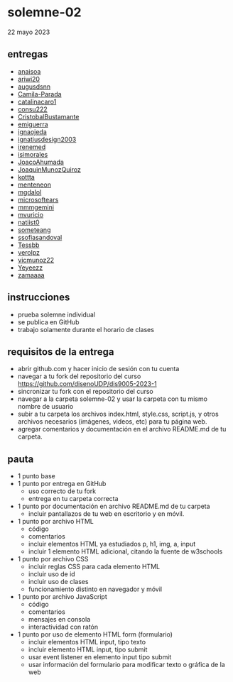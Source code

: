 # solemne-02

22 mayo 2023

## entregas

- [anaisoa](./anaisoa/)
- [ariwi20](./ariwi20/)
- [augusdsnn](./augusdsnn/)
- [Camila-Parada](./Camila-Parada/)
- [catalinacaro1](./catalinacaro1/)
- [consu222](./consu222/)
- [CristobalBustamante](./CristobalBustamante/)
- [emiguerra](./emiguerra/)
- [ignaojeda](./ignaojeda/)
- [ignatiusdesign2003](./ignatiusdesign2003/)
- [irenemed](./irenemed/)
- [isimorales](./isimorales/)
- [JoacoAhumada](./JoacoAhumada/)
- [JoaquinMunozQuiroz](./JoaquinMunozQuiroz/)
- [kottta](./kottta/)
- [menteneon](./menteneon/)
- [mgdalol](./mgdalol/)
- [microsoftears](./microsoftears/)
- [mmmgemini](./mmmgemini/)
- [mvuricio](./mvuricio/)
- [natiist0](./natiist0)
- [someteang](./someteang/)
- [ssofiasandoval](./ssofiasandoval/)
- [Tessbb](./Tessbb/)
- [verolpz](./verolpz/)
- [vicmunoz22](./vicmunoz22/)
- [Yeyeezz](./Yeyeezz/)
- [zamaaaa](./zamaaaa/)

## instrucciones

- prueba solemne individual
- se publica en GitHub
- trabajo solamente durante el horario de clases

## requisitos de la entrega

- abrir github.com y hacer inicio de sesión con tu cuenta
- navegar a tu fork del repositorio del curso https://github.com/disenoUDP/dis9005-2023-1
- sincronizar tu fork con el repositorio del curso
- navegar a la carpeta solemne-02 y usar la carpeta con tu mismo nombre de usuario
- subir a tu carpeta los archivos index.html, style.css, script.js, y otros archivos necesarios (imágenes, videos, etc) para tu página web.
- agregar comentarios y documentación en el archivo README.md de tu carpeta.

## pauta

- 1 punto base
- 1 punto por entrega en GitHub
  - uso correcto de tu fork
  - entrega en tu carpeta correcta
- 1 punto por documentación en archivo README.md de tu carpeta
  - incluir pantallazos de tu web en escritorio y en móvil.
- 1 punto por archivo HTML
  - código
  - comentarios
  - incluir elementos HTML ya estudiados p, h1, img, a, input
  - incluir 1 elemento HTML adicional, citando la fuente de w3schools
- 1 punto por archivo CSS
  - incluir reglas CSS para cada elemento HTML
  - incluir uso de id
  - incluir uso de clases
  - funcionamiento distinto en navegador y móvil
- 1 punto por archivo JavaScript
  - código
  - comentarios
  - mensajes en consola
  - interactividad con ratón
- 1 punto por uso de elemento HTML form (formulario)
  - incluir elementos HTML input, tipo texto
  - incluir elemento HTML input, tipo submit
  - usar event listener en elemento input tipo submit
  - usar información del formulario para modificar texto o gráfica de la web
